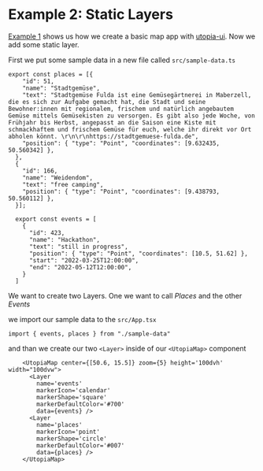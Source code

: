 # Example 2: Static Layers

[Example 1](/1-basic-map) shows us how we create a basic map app with [utopia-ui](https://github.com/utopia-os/utopia-ui). Now we add some static layer.

First we put some sample data in a new file called `src/sample-data.ts`

```javascript=
export const places = [{
    "id": 51,
    "name": "Stadtgemüse",
    "text": "Stadtgemüse Fulda ist eine Gemüsegärtnerei in Maberzell, die es sich zur Aufgabe gemacht hat, die Stadt und seine Bewohner:innen mit regionalem, frischem und natürlich angebautem Gemüse mittels Gemüsekisten zu versorgen. Es gibt also jede Woche, von Frühjahr bis Herbst, angepasst an die Saison eine Kiste mit schmackhaftem und frischem Gemüse für euch, welche ihr direkt vor Ort abholen könnt. \r\n\r\nhttps://stadtgemuese-fulda.de",
    "position": { "type": "Point", "coordinates": [9.632435, 50.560342] },
  },
  {
    "id": 166,
    "name": "Weidendom",
    "text": "free camping",
    "position": { "type": "Point", "coordinates": [9.438793, 50.560112] },
  }];
  
  export const events = [
    {
      "id": 423,
      "name": "Hackathon",
      "text": "still in progress",
      "position": { "type": "Point", "coordinates": [10.5, 51.62] },
      "start": "2022-03-25T12:00:00",
      "end": "2022-05-12T12:00:00",
    }
  ]
```

We want to create two Layers. One we want to call *Places* and the other *Events*

we import our sample data to the `src/App.tsx`

```jsx=
import { events, places } from "./sample-data"
```
and than we create our two `<Layer>` inside of our `<UtopiaMap>` component
```jsx=
    <UtopiaMap center={[50.6, 15.5]} zoom={5} height='100dvh' width="100dvw">
      <Layer
        name='events'
        markerIcon='calendar'
        markerShape='square'
        markerDefaultColor='#700'
        data={events} />
      <Layer
        name='places'
        markerIcon='point'
        markerShape='circle'
        markerDefaultColor='#007'
        data={places} />
    </UtopiaMap>
```